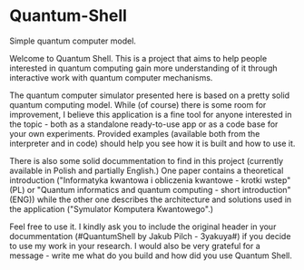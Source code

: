 # Quantum-Shell
Simple quantum computer model.

Welcome to Quantum Shell.
This is a project that aims to help people interested in quantum computing gain more understanding
of it through interactive work with quantum computer mechanisms.

The quantum computer simulator presented here is based on a pretty solid quantum computing model.
While (of course) there is some room for improvement, I believe this application is a fine tool
for anyone interested in the topic - both as a standalone ready-to-use app or as a code base for
your own experiments. Provided examples (available both from the interpreter and in code)
should help you see how it is built and how to use it.

There is also some solid docummentation to find in this project (currently available in Polish and partially English.)
One paper contains a theoretical introduction ("Informatyka kwantowa i obliczenia kwantowe - krotki wstep" (PL) or "Quantum informatics and quantum computing - short introduction" (ENG)) while the other one
describes the architecture and solutions used in the application ("Symulator Komputera Kwantowego".)

Feel free to use it.
I kindly ask you to include the original header in your docummentation (#QuantumShell by Jakub Pilch - 3yakuya#)
if you decide to use my work in your research. I would also be very grateful for a message - write me
what do you build and how did you use Quantum Shell.
